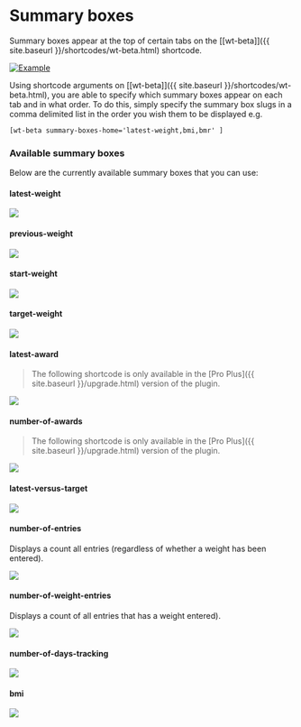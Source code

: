 # Summary boxes

Summary boxes appear at the top of certain tabs on the [[wt-beta]]({{ site.baseurl }}/shortcodes/wt-beta.html) shortcode.

[![Example](/assets/images/component-example.png)](/assets/images/component-example.png)

Using shortcode arguments on [[wt-beta]]({{ site.baseurl }}/shortcodes/wt-beta.html), you are able to specify which summary boxes appear on each tab and in what order. To do this, simply specify the summary box slugs in a comma delimited list in the order you wish them to be displayed e.g.

    [wt-beta summary-boxes-home='latest-weight,bmi,bmr' ]

### Available summary boxes

Below are the currently available summary boxes that you can use:

#### latest-weight

[![](/assets/images/component-latest-weight.png)](/assets/images/component-latest-weight.png)

#### previous-weight

[![](/assets/images/component-previous-weight.png)](/assets/images/component-previous-weight.png)

#### start-weight

[![](/assets/images/component-start-weight.png)](/assets/images/component-start-weight.png)

#### target-weight

[![](/assets/images/component-target.png)](/assets/images/component-target.png)

#### latest-award

> The following shortcode is only available in the [Pro Plus]({{ site.baseurl }}/upgrade.html) version of the plugin.

[![](/assets/images/component-latest-award.png)](/assets/images/component-latest-award.png)

#### number-of-awards

> The following shortcode is only available in the [Pro Plus]({{ site.baseurl }}/upgrade.html) version of the plugin.

[![](/assets/images/component-number-of-awards.png)](/assets/images/component-number-of-awards.png)

#### latest-versus-target

[![](/assets/images/component-latest-versus-target.png)](/assets/images/component-latest-versus-target.png)

#### number-of-entries

Displays a count all entries (regardless of whether a weight has been entered).

[![](/assets/images/component-number-of-entries.png)](/assets/images/component-number-of-entries.png)

#### number-of-weight-entries

Displays a count of all entries that has a weight entered).

[![](/assets/images/component-number-of-weight-entries.png)](/assets/images/component-number-of-weight-entries.png)

#### number-of-days-tracking

[![](/assets/images/component-number-of-days-tracking.png)](/assets/images/component-number-of-days-tracking.png)

#### bmi

[![](/assets/images/component-bmi.png)](/assets/images/component-bmi.png)
								